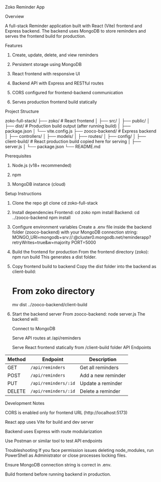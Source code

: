 Zoko Reminder App

Overview

A full-stack Reminder application built with React (Vite) frontend and Express backend.
The backend uses MongoDB to store reminders and serves the frontend build for production.

Features
1. Create, update, delete, and view reminders

2. Persistent storage using MongoDB

3. React frontend with responsive UI

4. Backend API with Express and RESTful routes

5. CORS configured for frontend-backend communication

6. Serves production frontend build statically

   
Project Structure

zoko-full-stack/
├── zoko/                 # React frontend
│   ├── src/
│   ├── public/
│   ├── dist/             # Production build output (after running build)
│   ├── package.json
│   └── vite.config.js
├── zooco-backend/        # Express backend
│   ├── controllers/
│   ├── models/
│   ├── routes/
│   ├── config/
│   ├── client-build/     # React production build copied here for serving
│   ├── server.js
│   └── package.json
└── README.md

Prerequisites
1. Node.js (v18+ recommended)

2. npm

3. MongoDB instance (cloud)

Setup Instructions

1. Clone the repo
   git clone <repo-url>
   cd zoko-full-stack
2. Install dependencies
   Frontend:
    cd zoko
    npm install
   Backend:
    cd ../zooco-backend
    npm install
3. Configure environment variables
   Create a .env file inside the backend folder (zooco-backend) with your MongoDB connection string:
   MONGO_URI=mongodb+srv://<username>:<password>@cluster0.mongodb.net/reminderapp?retryWrites=true&w=majority
   PORT=5000
4. Build the frontend for production
   From the frontend directory (zoko):
   npm run build
   This generates a dist folder.

5. Copy frontend build to backend
   Copy the dist folder into the backend as client-build:
   # From zoko directory
   mv dist ../zooco-backend/client-build
6. Start the backend server
   From zooco-backend:
   node server.js
   The backend will:

     Connect to MongoDB

     Serve API routes at /api/reminders

     Serve React frontend statically from /client-build folder
API Endpoints

| Method | Endpoint             | Description        |
| ------ | -------------------- | ------------------ |
| GET    | `/api/reminders`     | Get all reminders  |
| POST   | `/api/reminders`     | Add a new reminder |
| PUT    | `/api/reminders/:id` | Update a reminder  |
| DELETE | `/api/reminders/:id` | Delete a reminder  |
Development Notes

  CORS is enabled only for frontend URL (http://localhost:5173)

  React app uses Vite for build and dev server

  Backend uses Express with route modularization

  Use Postman or similar tool to test API endpoints

Troubleshooting
  If you face permission issues deleting node_modules, run PowerShell as Administrator or close processes locking files.

  Ensure MongoDB connection string is correct in .env.

  Build frontend before running backend in production.



